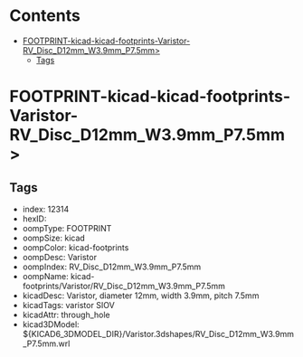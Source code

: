



Contents
========

* [FOOTPRINT-kicad-kicad-footprints-Varistor-RV_Disc_D12mm_W3.9mm_P7.5mm>](#footprint-kicad-kicad-footprints-varistor-rv_disc_d12mm_w39mm_p75mm)
	* [Tags](#tags)

# FOOTPRINT-kicad-kicad-footprints-Varistor-RV_Disc_D12mm_W3.9mm_P7.5mm>

## Tags

- index: 12314
- hexID: 
- oompType: FOOTPRINT
- oompSize: kicad
- oompColor: kicad-footprints
- oompDesc: Varistor
- oompIndex: RV_Disc_D12mm_W3.9mm_P7.5mm
- oompName: kicad-footprints/Varistor/RV_Disc_D12mm_W3.9mm_P7.5mm
- kicadDesc: Varistor, diameter 12mm, width 3.9mm, pitch 7.5mm
- kicadTags: varistor SIOV
- kicadAttr: through_hole
- kicad3DModel: ${KICAD6_3DMODEL_DIR}/Varistor.3dshapes/RV_Disc_D12mm_W3.9mm_P7.5mm.wrl
